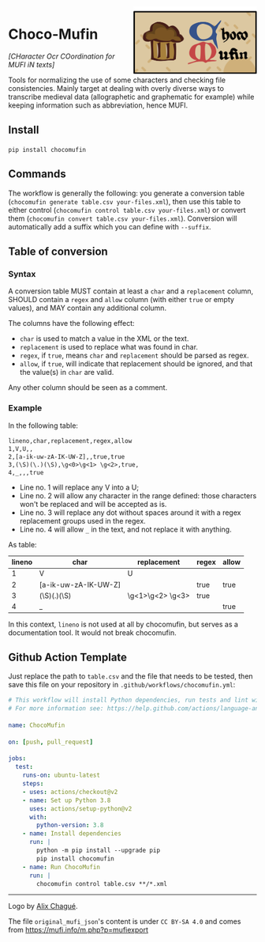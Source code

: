 <img src="./img/chocomufin.png" width="250" align="right">

# Choco-Mufin

*\[CHaracter Ocr COordination for MUFI iN texts\]*

Tools for normalizing the use of some characters and checking file consistencies. Mainly target at dealing with
overly diverse ways to transcribe medieval data (allographetic and graphematic for example) while keeping information
such as abbreviation, hence MUFI.

## Install

`pip install chocomufin`

## Commands

The workflow is generally the following: you generate a conversion table (`chocomufin generate table.csv your-files.xml`), then
use this table to either control (`chocomufin control table.csv your-files.xml`) or convert them (`chocomufin convert table.csv your-files.xml`).
Conversion will automatically add a suffix which you can define with `--suffix`.

## Table of conversion

### Syntax

A conversion table MUST contain at least a `char` and a `replacement` column, SHOULD 
contain a `regex` and `allow` column (with either `true` or empty values), and MAY contain any additional column.

The columns have the following effect:

- `char` is used to match a value in the XML or the text.
- `replacement` is used to replace what was found in char. 
- `regex`, if `true`, means `char` and `replacement` should be parsed as regex.
- `allow`, if `true`, will indicate that replacement should be ignored, and that the value(s) in `char` are valid.

Any other column should be seen as a comment.

### Example

In the following table:

```csv
lineno,char,replacement,regex,allow
1,V,U,,
2,[a-ik-uw-zA-IK-UW-Z],,true,true
3,(\S)(\.)(\S),\g<0>\g<1> \g<2>,true,
4,_,,,true
```

- Line no. 1 will replace any V into a U;
- Line no. 2 will allow any character in the range defined: those characters won't be replaced and will be accepted as is.
- Line no. 3 will replace any dot without spaces around it with a regex replacement groups used in the regex.
- Line no. 4 will allow `_` in the text, and not replace it with anything.

As table:

| lineno | char                 | replacement      | regex | allow |
|--------|----------------------|------------------|-------|-------|
| 1      | V                    | U                |       |       |
| 2      | [a-ik-uw-zA-IK-UW-Z] |                  | true  | true  |
| 3      | (\S)(\.)(\S)         | \g<1>\g<2> \g<3> | true  |       |
| 4      | _                    |                  |       | true  |

In this context, `lineno` is not used at all by chocomufin, but serves as a documentation tool. It would 
not break chocomufin.

## Github Action Template 

Just replace the path to `table.csv` and the file that needs to be tested, then save this file on your repository in
`.github/workflows/chocomufin.yml`:

```yaml
# This workflow will install Python dependencies, run tests and lint with a single version of Python
# For more information see: https://help.github.com/actions/language-and-framework-guides/using-python-with-github-actions

name: ChocoMufin

on: [push, pull_request]

jobs:
  test:
    runs-on: ubuntu-latest
    steps:
    - uses: actions/checkout@v2
    - name: Set up Python 3.8
      uses: actions/setup-python@v2
      with:
        python-version: 3.8
    - name: Install dependencies
      run: |
        python -m pip install --upgrade pip
        pip install chocomufin
    - name: Run ChocoMufin
      run: |
        chocomufin control table.csv **/*.xml
```


---

Logo by [Alix Chagué](https://alix-tz.github.io).

The file `original_mufi_json`'s content is under `CC BY-SA 4.0` and comes from https://mufi.info/m.php?p=mufiexport 
